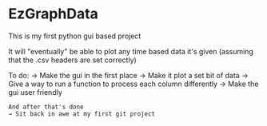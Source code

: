 # EzGraphData
This is my first python gui based project

It will "eventually" be able to plot any time based data it's given (assuming that the .csv headers are set correctly)

To do:
	→ Make the gui in the first place
	→ Make it plot a set bit of data
	→ Give a way to run a function to process each column differently
	→ Make the gui user friendly

	And after that's done
	→ Sit back in awe at my first git project